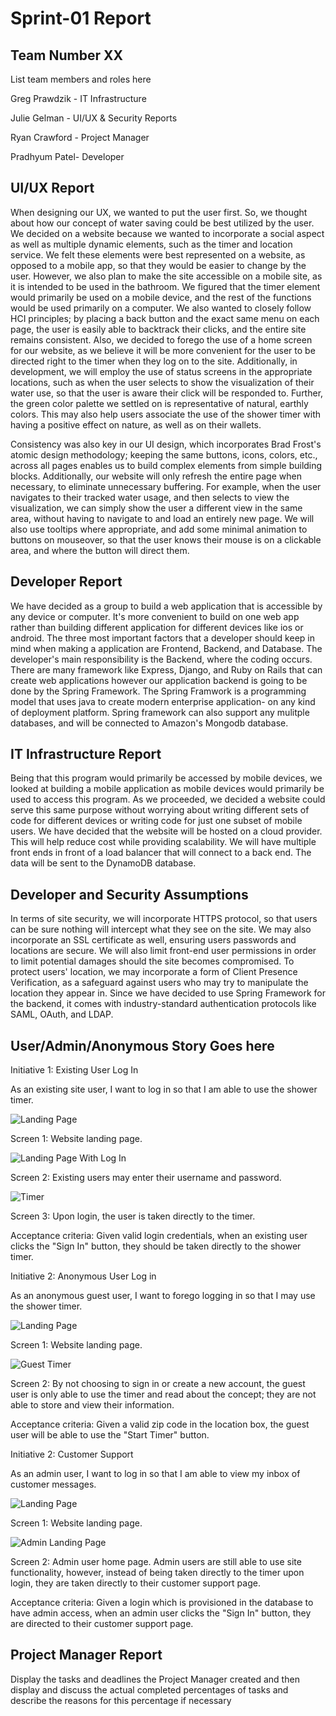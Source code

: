 # Sprint-01 Report

## Team Number XX

List team members and roles here

Greg Prawdzik - IT Infrastructure

Julie Gelman - UI/UX & Security Reports

Ryan Crawford - Project Manager

Pradhyum Patel- Developer

## UI/UX Report

When designing our UX, we wanted to put the user first. So, we thought about how our concept of water saving could be best utilized by the user. We decided on a website because we wanted to incorporate a social aspect as well as multiple dynamic elements, such as the timer and location service. We felt these elements were best represented on a website, as opposed to a mobile app, so that they would be easier to change by the user. However, we also plan to make the site accessible on a mobile site, as it is intended to be used in the bathroom. We figured that the timer element would primarily be used on a mobile device, and the rest of the functions would be used primarily on a computer. We also wanted to closely follow HCI principles; by placing a back button and the exact same menu on each page, the user is easily able to backtrack their clicks, and the entire site remains consistent. Also, we decided to forego the use of a home screen for our website, as we believe it will be more convenient for the user to be directed right to the timer when they log on to the site. Additionally, in development, we will employ the use of status screens in the appropriate locations, such as when the user selects to show the visualization of their water use, so that the user is aware their click will be responded to. Further, the green color palette we settled on is representative of natural, earthly colors. This may also help users associate the use of the shower timer with having a positive effect on nature, as well as on their wallets. 

Consistency was also key in our UI design, which incorporates Brad Frost's atomic design methodology; keeping the same buttons, icons, colors, etc., across all pages enables us to build complex elements from simple building blocks. Additionally, our website will only refresh the entire page when necessary, to eliminate unnecessary buffering. For example, when the user navigates to their tracked water usage, and then selects to view the visualization, we can simply show the user a different view in the same area, without having to navigate to and load an entirely new page. We will also use tooltips where appropriate, and add some minimal animation to buttons on mouseover, so that the user knows their mouse is on a clickable area, and where the button will direct them.


## Developer Report

We have decided as a group to build a web application that is accessible by any device or computer. It's more convenient to build on one web app rather than building different application for different devices like ios or android. The three most important factors that a developer should keep in mind when making a application are Frontend, Backend, and Database. The developer's main responsibility is the Backend, where the coding occurs. There are many framework like Express, Django, and Ruby on Rails that can create web applications however our application backend is going to be done by the Spring Framework. The Spring Framwork is a programming model that uses java to create modern enterprise application- on any kind of deployment platform. Spring framework can also support any mulitple databases, and will be connected to Amazon's Mongodb database.

## IT Infrastructure Report

Being that this program would primarily be accessed by mobile devices, we looked at building a mobile application as mobile devices would primarily be used to access this program.  As we proceeded, we decided a website could serve this same purpose without worrying about writing different sets of code for different devices or writing code for just one subset of mobile users.  We have decided that the website will be hosted on a cloud provider.  This will help reduce cost while providing scalability.  We will have multiple front ends in front of a load balancer that will connect to a back end.  The data will be sent to the DynamoDB database.  

## Developer and Security Assumptions

In terms of site security, we will incorporate HTTPS protocol, so that users can be sure nothing will intercept what they see on the site. We may also incorporate an SSL certificate as well, ensuring users passwords and locations are secure. We will also limit front-end user permissions in order to limit potential damages should the site becomes compromised. To protect users' location, we may incorporate a form of Client Presence Verification, as a safeguard against users who may try to manipulate the location they appear in. Since we have decided to use Spring Framework for the backend, it comes with industry-standard authentication protocols like SAML, OAuth, and LDAP. 

## User/Admin/Anonymous Story Goes here

Initiative 1: Existing User Log In

As an existing site user, I want to log in so that I am able to use the shower timer. 

![Landing Page](images/landingPage.png "Website Landing Page")

Screen 1: Website landing page.

![Landing Page With Log In](images/landingPage_SignIn.png "Existing User Sign In")

Screen 2: Existing users may enter their username and password.

![Timer](images/timer.png "Timer")

Screen 3: Upon login, the user is taken directly to the timer.

Acceptance criteria: Given valid login credentials, when an existing user clicks the "Sign In" button, they should be taken directly to the shower timer.

Initiative 2: Anonymous User Log in

As an anonymous guest user, I want to forego logging in so that I may use the shower timer. 

![Landing Page](images/landingPage.png "Website Landing Page")

Screen 1: Website landing page.

![Guest Timer](images/guestTimer.png "Timer for Anonymous Guest User")

Screen 2: By not choosing to sign in or create a new account, the guest user is only able to use the timer and read about the concept; they are not able to store and view their information.

Acceptance criteria: Given a valid zip code in the location box, the guest user will be able to use the "Start Timer" button.

Initiative 2: Customer Support

As an admin user, I want to log in so that I am able to view my inbox of customer messages.

![Landing Page](images/landingPage.png "Website Landing Page")

Screen 1: Website landing page.

![Admin Landing Page](images/adminHome.png "Admin Home Page")

Screen 2: Admin user home page. Admin users are still able to use site functionality, however, instead of being taken directly to the timer upon login, they are taken directly to their customer support page.

Acceptance criteria: Given a login which is provisioned in the database to have admin access, when an admin user clicks the "Sign In" button, they are directed to their customer support page.

## Project Manager Report

Display the tasks and deadlines the Project Manager created and then display and discuss the actual completed percentages of tasks and describe the reasons for this percentage if necessary
